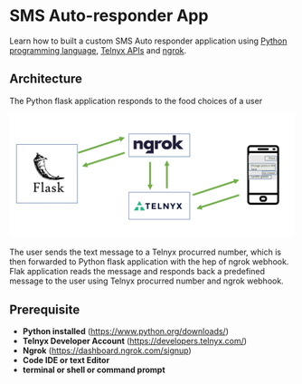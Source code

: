 # SMS Auto-responder App
 Learn how to built a custom SMS Auto responder application using [Python programming language](https://www.python.org/), [Telnyx APIs](https://telnyx.com) and [ngrok](https://ngrok.com/). 

 ## Architecture
 The Python flask application responds to the food choices of a user 

 <img src='./img/architecture.png' width="1000"/>
 
The user sends the text message to a Telnyx procurred number, which is then forwarded to Python flask application with the hep of ngrok webhook.
Flak application reads the message and responds back a predefined message to the user using Telnyx procurred number and ngrok webhook.

## Prerequisite

 * **Python installed** (https://www.python.org/downloads/) 
 * **Telnyx Developer Account** (https://developers.telnyx.com/)
 * **Ngrok** (https://dashboard.ngrok.com/signup)
 * **Code IDE or text Editor**
 * **terminal or shell or command prompt**

